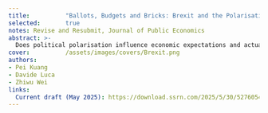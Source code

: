 ```yaml
---
title:          "Ballots, Budgets and Bricks: Brexit and the Polarisation of Individual Economic Behaviours"
selected:       true
notes: Revise and Resubmit, Journal of Public Economics
abstract: >-
  Does political polarisation influence economic expectations and actual behaviours? Using British nationally representative surveys and administrative data, we show that the Brexit referendum triggered stark divergences in individual micro and macro expectations between Leave and Remain supporters. These diverging beliefs influenced major financial decisions. Leavers became more likely to purchase durables and engage in housing transactions, and areas with higher proportions of Leave voters experienced increased housing transaction volumes and rising prices. Our findings highlight how issue polarisation, beyond partisanship, can influence both economic expectations and real-world decisions.
cover:          /assets/images/covers/Brexit.png
authors:
- Pei Kuang
- Davide Luca
- Zhiwu Wei
links:
  Current draft (May 2025): https://download.ssrn.com/2025/5/30/5276054.pdf?response-content-disposition=inline&X-Amz-Security-Token=IQoJb3JpZ2luX2VjELn%2F%2F%2F%2F%2F%2F%2F%2F%2F%2FwEaCXVzLWVhc3QtMSJIMEYCIQCx1DuWArk6OHaZqVlojyCeUIFJo9TA72tpXm8vpAfhVgIhAJ1WqC1cqzPbH4OclK%2FzLQ5iqwKYV6lHdodinbu4rDDXKr0FCHIQBBoMMzA4NDc1MzAxMjU3IgwpViUzAnmkTovqS54qmgUUsQrbYzW23aFyNsAqVEA%2F5r9zRurkgJ3suAZ9tTLKg1MG%2BXe43%2B1TwpN6%2FFd2%2F%2Fn0igJ9PcWGopDOdEn9wIBNsuNOAM%2B1xpFbs6vxLe2eAEK3cv8sapfNCfQQSAX5R7hFm6%2BMkrrmH5E83eBIm0nGRLv1U7yv8ejoU2HjG0sfj7Rs0iXGZTOWMYkDuNoBuJh4zoFwd5vCq7Y270VZ1hqKOSw9q53R3xYbytek3rcbr%2F5DXTT1oirTZwpZaGF50c4HDkzPxjtBmib088PeCGFw%2FJCtrrl%2Bo%2FouVtOHVUhxsSE1OIfnF%2BJwkrP6kzvol2p7EblV6mNUEcWED%2FYg%2FW4jVAizg%2FDjy8ow8dM8DOI0ZkefuheXDKkUS7UgMQPD319BRz8o90Rt8iN3mJSQ%2FoAAXsXpuj4be9vsWoyUSJQkql1%2BbuW9iUo7dalkH1tB3NbPsyNngVR5ZMTfE4%2Fo%2BLj8SRQgeuz9eRQoc59fKtjgIiufjSZlqaOjm2R1wj%2Bv%2B1oV8dbGQG3WUPALgZE7NtvFoP%2F2J6TC0uaNTEdRiuk3E774qP%2BZdNKfNgs2PkfA0Yl3tv9PdHu1IQzQdlHrUP68%2BPg9nNFqm2FZUahKBf2o4LzmSRT4VIFPI5F5Yg86iwk3C6ZmfdUw58JeRgN%2Fvw6wvyQTKALpTLWfhWLV%2FP2vXqi6umKUm4znXTjuYooTSUPvBRzhUHrwGizor6RdfzCpuxtbkGdwEIVgI5H8R1q344lPOjTPPNzhcYFZzsABdDUMfH%2FPkA8gBmmdwgS3ZxtQYXWMHkhd5GMj38ZLDO0uGC4bsZ7V%2FtUIHlsgZv35%2FUxzG3kqx%2BiwChg6hCdngl4nZrDUMb48zXaRR2iPnIPbTyinE9H%2BLo4isY4wpZryxwY6sAF1Ed2k0JoBdJIP7ciRH9gEOmek7Rjka6VlqUKcbQKU3K8TuTMZOW2gIOR8rn0l%2Biyg%2BA2pxSqBZLudOvUWimayCkJRn%2BPt0zD37%2BM3myiriF%2B7TpIBFvxLtvn%2BD2KasPCQHXA6indLgEZ7vaFguHGg5gIcoRika8q%2Btg7b65hZ49CudTP0OY3HyDfDmGDXQdqbnOrriUb8Xb40B%2BktokjCbGT7pXnXnPRDeratm0rakQ%3D%3D&X-Amz-Algorithm=AWS4-HMAC-SHA256&X-Amz-Date=20251025T093958Z&X-Amz-SignedHeaders=host&X-Amz-Expires=300&X-Amz-Credential=ASIAUPUUPRWE3SXXQVUL%2F20251025%2Fus-east-1%2Fs3%2Faws4_request&X-Amz-Signature=4f79689d066201ba1fb7be1f6d22cd35366b2bd48aec65aaa7c10679a7317170&abstractId=5276054
---
```

